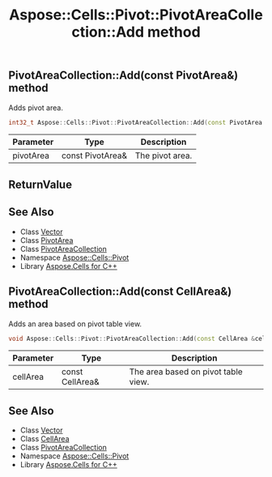 ﻿---
title: Aspose::Cells::Pivot::PivotAreaCollection::Add method
linktitle: Add
second_title: Aspose.Cells for C++ API Reference
description: 'Aspose::Cells::Pivot::PivotAreaCollection::Add method. Adds pivot area in C++.'
type: docs
weight: 600
url: /cpp/aspose.cells.pivot/pivotareacollection/add/
---
## PivotAreaCollection::Add(const PivotArea\&) method


Adds pivot area.

```cpp
int32_t Aspose::Cells::Pivot::PivotAreaCollection::Add(const PivotArea &pivotArea)
```


| Parameter | Type | Description |
| --- | --- | --- |
| pivotArea | const PivotArea\& | The pivot area. |

## ReturnValue



## See Also

* Class [Vector](../../../aspose.cells/vector/)
* Class [PivotArea](../../pivotarea/)
* Class [PivotAreaCollection](../)
* Namespace [Aspose::Cells::Pivot](../../)
* Library [Aspose.Cells for C++](../../../)
## PivotAreaCollection::Add(const CellArea\&) method


Adds an area based on pivot table view.

```cpp
void Aspose::Cells::Pivot::PivotAreaCollection::Add(const CellArea &cellArea)
```


| Parameter | Type | Description |
| --- | --- | --- |
| cellArea | const CellArea\& | The area based on pivot table view. |

## See Also

* Class [Vector](../../../aspose.cells/vector/)
* Class [CellArea](../../../aspose.cells/cellarea/)
* Class [PivotAreaCollection](../)
* Namespace [Aspose::Cells::Pivot](../../)
* Library [Aspose.Cells for C++](../../../)
